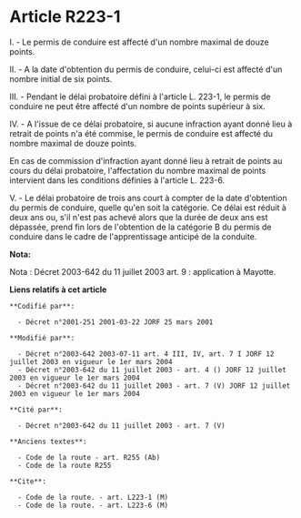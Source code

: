 # Article R223-1

I. - Le permis de conduire est affecté d'un nombre maximal de douze points.

II. - A la date d'obtention du permis de conduire, celui-ci est affecté d'un nombre initial de six points.

III. - Pendant le délai probatoire défini à l'article L. 223-1, le permis de conduire ne peut être affecté d'un nombre de
points supérieur à six.

IV. - A l'issue de ce délai probatoire, si aucune infraction ayant donné lieu à retrait de points n'a été commise, le permis
de conduire est affecté du nombre maximal de douze points.

En cas de commission d'infraction ayant donné lieu à retrait de points au cours du délai probatoire, l'affectation du nombre
maximal de points intervient dans les conditions définies à l'article L. 223-6.

V. - Le délai probatoire de trois ans court à compter de la date d'obtention du permis de conduire, quelle qu'en soit la
catégorie. Ce délai est réduit à deux ans ou, s'il n'est pas achevé alors que la durée de deux ans est dépassée, prend fin
lors de l'obtention de la catégorie B du permis de conduire dans le cadre de l'apprentissage anticipé de la conduite.

**Nota:**

Nota : Décret 2003-642 du 11 juillet 2003 art. 9 : application à Mayotte.

**Liens relatifs à cet article**

	**Codifié par**:

	  - Décret n°2001-251 2001-03-22 JORF 25 mars 2001

	**Modifié par**:

	  - Décret n°2003-642 2003-07-11 art. 4 III, IV, art. 7 I JORF 12 juillet 2003 en vigueur le 1er mars 2004
	  - Décret n°2003-642 du 11 juillet 2003 - art. 4 () JORF 12 juillet 2003 en vigueur le 1er mars 2004
	  - Décret n°2003-642 du 11 juillet 2003 - art. 7 (V) JORF 12 juillet 2003 en vigueur le 1er mars 2004

	**Cité par**:

	  - Décret n°2003-642 du 11 juillet 2003 - art. 7 (V)

	**Anciens textes**:

	  - Code de la route - art. R255 (Ab)
	  - Code de la route R255

	**Cite**:

	  - Code de la route. - art. L223-1 (M)
	  - Code de la route. - art. L223-6 (M)
